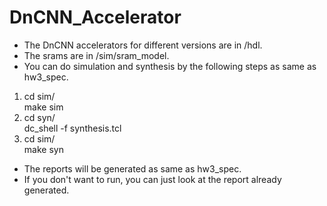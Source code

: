 # DnCNN_Accelerator

* The DnCNN accelerators for different versions are in /hdl.
* The srams are in /sim/sram_model.
* You can do simulation and synthesis by the following steps as same as hw3_spec.  
1. cd sim/  
   make sim  
2. cd syn/  
   dc_shell -f synthesis.tcl  
3. cd sim/  
   make syn  
* The reports will be generated as same as hw3_spec.
* If you don't want to run, you can just look at the report already generated.
